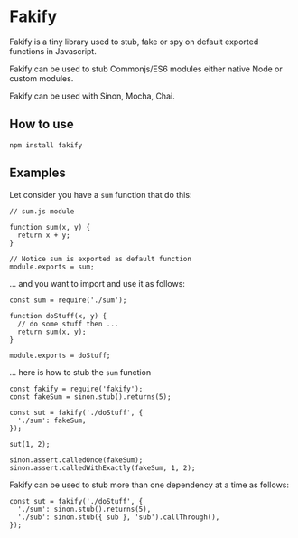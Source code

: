 # Fakify

Fakify is a tiny library used to stub, fake or spy on default exported functions in Javascript.

Fakify can be used to stub Commonjs/ES6 modules either native Node or custom modules.

Fakify can be used with Sinon, Mocha, Chai.


## How to use

```
npm install fakify
```

## Examples
Let consider you have a `sum` function that do this:
```
// sum.js module

function sum(x, y) {
  return x + y;
}

// Notice sum is exported as default function
module.exports = sum;
```

... and you want to import and use it as follows:
```
const sum = require('./sum');

function doStuff(x, y) {
  // do some stuff then ...
  return sum(x, y);
}

module.exports = doStuff;

```

... here is how to stub the `sum` function 
```
const fakify = require('fakify');
const fakeSum = sinon.stub().returns(5);

const sut = fakify('./doStuff', {
  './sum': fakeSum,
});

sut(1, 2);

sinon.assert.calledOnce(fakeSum);
sinon.assert.calledWithExactly(fakeSum, 1, 2);
```

Fakify can be used to stub more than one dependency at a time as follows:
```
const sut = fakify('./doStuff', {
  './sum': sinon.stub().returns(5),
  './sub': sinon.stub({ sub }, 'sub').callThrough(),
});
```
